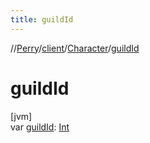 ```yaml
---
title: guildId
---
```

//[Perry](../../../index.html)/[client](../index.html)/[Character](index.html)/[guildId](guild-id.html)



# guildId



[jvm]\
var [guildId](guild-id.html): [Int](https://kotlinlang.org/api/latest/jvm/stdlib/kotlin/-int/index.html)





